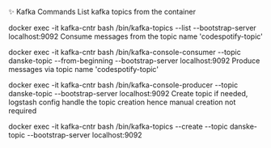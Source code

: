✨ Kafka Commands
List kafka topics from the container

docker exec -it kafka-cntr bash /bin/kafka-topics --list --bootstrap-server localhost:9092
Consume messages from the topic name 'codespotify-topic'

docker exec -it kafka-cntr bash /bin/kafka-console-consumer --topic danske-topic --from-beginning --bootstrap-server localhost:9092
Produce messages via topic name 'codespotify-topic'

docker exec -it kafka-cntr bash /bin/kafka-console-producer --topic danske-topic --bootstrap-server localhost:9092
Create topic if needed, logstash config handle the topic creation hence manual creation not required

docker exec -it kafka-cntr bash /bin/kafka-topics --create --topic danske-topic --bootstrap-server localhost:9092